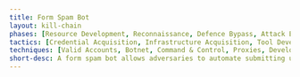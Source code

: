 ```yaml
---
title: Form Spam Bot
layout: kill-chain
phases: [Resource Development, Reconnaissance, Defence Bypass, Attack Execution]
tactics: [Credential Acquisition, Infrastructure Acquisition, Tool Development, Specific Target, Loose Target, Mitigation Bypass, Human Emulation, Proxying, Fake Interaction]
techniques: [Valid Accounts, Botnet, Command & Control, Proxies, Development of Tools, Testing of Tools, Campaign Reuse, Continual Content Scraping, Periodic Content Scraping, Automated CAPTCHA Bypass, CAPTCHA Farm, Fake Credibility Generation, User Agent Spoofing, IP Rotation, Smurfing, Form Filling, Comment Flooding, Written Interaction]
short-desc: A form spam bot allows adversaries to automate submitting unwanted content, for example, phishing messages or advertising links, into website forms.
---
```

